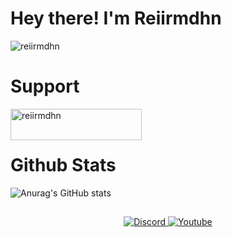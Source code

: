 # Hey there! I'm Reiirmdhn
<p align="left"> <img src="https://komarev.com/ghpvc/?username=reiirmdhn&label=Views&color=blue&style=plastic" alt="reiirmdhn" /> </p>

# Support
<p><a href="https://sociabuzz.com/aestic/donate"> <img align="left" src="https://sociabuzz.com/assets/img/logo.png" height="50" width="210" alt="reiirmdhn" /></a></p><br><br>

# Github Stats

![Anurag's GitHub stats](https://github-readme-stats.vercel.app/api?username=reiirmdhn&show_icons=true&theme=github_dark)


## 

<p align="center">
    <a href="https://discordapp.com/users/359328319759450113/">
        <img alt="Discord" src="https://img.shields.io/static/v1?style=flat&logo=discord&logoColor=white&color=%237289DA&label=&message=AESTIC%233324"/>
    </a>
    <a href="https://www.youtube.com/channel/UCcSTIkB-4MhU2UccuW8JCmg/">
        <img alt="Youtube" src="https://img.shields.io/static/v1?style=flat&logo=youtube&logoColor=white&color=%23FF0000&label=&message=AESTIC"/>
    </a>
</p>
